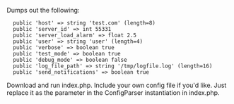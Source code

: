 Dumps out the following: 

```object(ConfigParser)[1]
  public 'host' => string 'test.com' (length=8)
  public 'server_id' => int 55331
  public 'server_load_alarm' => float 2.5
  public 'user' => string 'user' (length=4)
  public 'verbose' => boolean true
  public 'test_mode' => boolean true
  public 'debug_mode' => boolean false
  public 'log_file_path' => string '/tmp/logfile.log' (length=16)
  public 'send_notifications' => boolean true
  ```
  Download and run index.php. Include your own config file if you'd like. Just replace it as the parameter in the ConfigParser instantiation in index.php.
